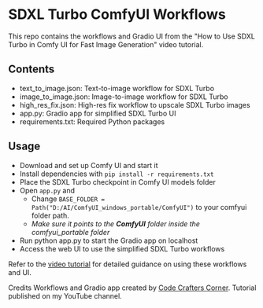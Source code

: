 # SDXL Turbo ComfyUI Workflows

This repo contains the workflows and Gradio UI from the "How to Use SDXL Turbo in Comfy UI for Fast Image Generation" video tutorial.

## Contents
- text_to_image.json: Text-to-image workflow for SDXL Turbo
- image_to_image.json: Image-to-image workflow for SDXL Turbo
- high_res_fix.json: High-res fix workflow to upscale SDXL Turbo images
- app.py: Gradio app for simplified SDXL Turbo UI
- requirements.txt: Required Python packages

## Usage
- Download and set up Comfy UI and start it
- Install dependencies with `pip install -r requirements.txt`
- Place the SDXL Turbo checkpoint in Comfy UI models folder
- Open `app.py` and 
    - Change `BASE_FOLDER = Path("D:/AI/ComfyUI_windows_portable/ComfyUI")` to your comfyui folder path.
    - *Make sure it points to the **ComfyUI** folder inside the comfyui_portable folder*
- Run python app.py to start the Gradio app on localhost
- Access the web UI to use the simplified SDXL Turbo workflows

Refer to the [video tutorial](https://youtu.be/FUjBB-2qEUM) for detailed guidance on using these workflows and UI.

Credits
Workflows and Gradio app created by [Code Crafters Corner](https://www.youtube.com/@CodeCraftersCorner). Tutorial published on my YouTube channel.
